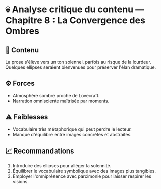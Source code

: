 # 💀 Analyse critique du contenu — Chapitre 8 : La Convergence des Ombres

## 🧠 Contenu
La prose s'élève vers un ton solennel, parfois au risque de la lourdeur. Quelques ellipses seraient bienvenues pour préserver l'élan dramatique.

## ⚙️ Forces
- Atmosphère sombre proche de Lovecraft.
- Narration omnisciente maîtrisée par moments.

## ⚠️ Faiblesses
- Vocabulaire très métaphorique qui peut perdre le lecteur.
- Manque d'équilibre entre images concrètes et abstraites.

## 📈 Recommandations
1. Introduire des ellipses pour alléger la solennité.
2. Équilibrer le vocabulaire symbolique avec des images plus tangibles.
3. Employer l'omniprésence avec parcimonie pour laisser respirer les visions.
